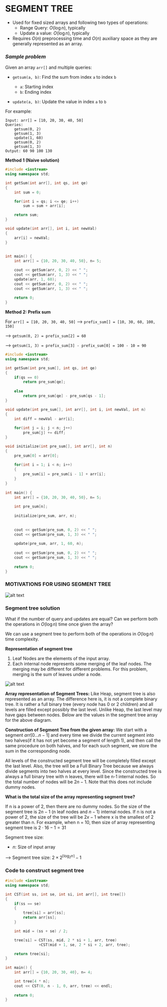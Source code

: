 # **SEGMENT TREE**

- Used for fixed sized arrays and following two types of operations:
    * Range Query: $O(\log{n})$, typically
    * Update a value: $O(\log{n})$, typically
- Requires $O(n)$ preprocessing time and $O(n)$ auxiliary space as they are generally represented as an array.

### ***Sample problem***

Given an array `arr[]` and multiple queries:
- `getsum(a, b)`: Find the sum from index `a` to index `b`
    * `a`: Starting index
    * `b`: Ending index

- `update(a, b)`: Update the value in index `a` to `b`

For example:
```
Input: arr[] = [10, 20, 30, 40, 50]
Queries:
    getsum(0, 2)
    getsum(1, 3)
    update(1, 60)
    getsum(0, 2)
    getsum(1, 3)
Output: 60 90 100 130
```

**Method 1 (Naive solution)**

```cpp
#include <iostream>
using namespace std;

int getSum(int arr[], int qs, int qe)
{
	int sum = 0;

	for(int i = qs; i <= qe; i++)
		sum = sum + arr[i];

	return sum;
}

void update(int arr[], int i, int newVal)
{
	arr[i] = newVal;
}
	
	
int main() {
	int arr[] = {10, 20, 30, 40, 50}, n= 5;

	cout << getSum(arr, 0, 2) << " ";
	cout << getSum(arr, 1, 3) << " ";
	update(arr, 1, 60);
	cout << getSum(arr, 0, 2) << " ";
	cout << getSum(arr, 1, 3) << " ";
		
	return 0;
}
```

**Method 2: Prefix sum**

For `arr[] = [10, 20, 30, 40, 50]`
--> `prefix_sum[] = [10, 30, 60, 100, 150]`

--> `getsum(0, 2) = prefix_sum[2] = 60` 

--> `getsum(1, 3) = prefix_sum[3] - prefix_sum[0] = 100 - 10 = 90`

```cpp
#include <iostream>
using namespace std;

int getSum(int pre_sum[], int qs, int qe)
{
	if(qs == 0)
	    return pre_sum[qe];
	    
	else    
	    return pre_sum[qe] - pre_sum[qs - 1];
}

void update(int pre_sum[], int arr[], int i, int newVal, int n)
{
	int diff = newVal - arr[i];
	
	for(int j = i; j < n; j++)
	    pre_sum[j] += diff;
}

void initialize(int pre_sum[], int arr[], int n)
{
    pre_sum[0] = arr[0];
    
    for(int i = 1; i < n; i++)
    {
        pre_sum[i] = pre_sum[i - 1] + arr[i];
    }
}	
	
int main() {
	int arr[] = {10, 20, 30, 40, 50}, n= 5;
    
    int pre_sum[n];
        
    initialize(pre_sum, arr, n);
    
    
	cout << getSum(pre_sum, 0, 2) << " ";
	cout << getSum(pre_sum, 1, 3) << " ";
	
	update(pre_sum, arr, 1, 60, n);
	
	cout << getSum(pre_sum, 0, 2) << " ";
	cout << getSum(pre_sum, 1, 3) << " ";
		
	return 0;
}
```

### **MOTIVATIONS FOR USING SEGMENT TREE**

![alt text](image.png)

### **Segment tree solution**

What if the number of query and updates are equal? Can we perform both the operations in $O(\log{n})$ time once given the array?

We can use a segment tree to perform both of the operations in $O(\log{n})$ time complexity.

**Representation of segment tree**

1. Leaf Nodes are the elements of the input array.
2. Each internal node represents some merging of the leaf nodes. The merging may be different for different problems. For this problem, merging is the sum of leaves under a node.

![alt text](image-1.png)

**Array representation of Segment Trees:** Like Heap, segment tree is also represented as an array. The difference here is, it is not a complete binary tree. It is rather a full binary tree (every node has 0 or 2 children) and all levels are filled except possibly the last level. Unlike Heap, the last level may have gaps between nodes. Below are the values in the segment tree array for the above diagram.

**Construction of Segment Tree from the given array:** We start with a segment $arr[0 . . . n-1]$ and every time we divide the current segment into two halves(if it has not yet become a segment of length 1), and then call the same procedure on both halves, and for each such segment, we store the sum in the corresponding node.

All levels of the constructed segment tree will be completely filled except the last level. Also, the tree will be a Full Binary Tree because we always divide segments into two halves at every level. Since the constructed tree is always a full binary tree with n leaves, there will be n-1 internal nodes. So the total number of nodes will be $2n-1$. Note that this does not include dummy nodes.

**What is the total size of the array representing segment tree?**

If n is a power of 2, then there are no dummy nodes. So the size of the segment tree is $2n-1$ (n leaf nodes and $n-1$) internal nodes. If n is not a power of 2, the size of the tree will be $2x - 1$ where x is the smallest of 2 greater than n. For example, when n = 10, then size of array representing segment tree is $2 \cdot 16 - 1 = 31$

Segment tree size: 

- $n$: Size of input array

--> Segment tree size: $2\times2^{\lceil \log_2{n} \rceil} - 1$

### **Code to construct segment tree**

```cpp
#include <iostream>
using namespace std;

int CST(int ss, int se, int si, int arr[], int tree[])
{
	if(ss == se)
	{
		tree[si] = arr[ss];
		return arr[ss];
	}

	int mid = (ss + se) / 2;

	tree[si] = CST(ss, mid, 2 * si + 1, arr, tree)
		       +CST(mid + 1, se, 2 * si + 2, arr, tree);

	return tree[si];
}	
	
int main() {
	int arr[] = {10, 20, 30, 40}, n= 4;

    int tree[4 * n];
    cout << CST(0, n - 1, 0, arr, tree) << endl;
		
	return 0;
}
```